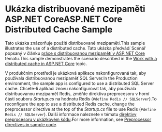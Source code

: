 # <a name="aspnet-core-distributed-cache-sample"></a><span data-ttu-id="070cd-101">Ukázka distribuované mezipaměti ASP.NET Core</span><span class="sxs-lookup"><span data-stu-id="070cd-101">ASP.NET Core Distributed Cache Sample</span></span>

<span data-ttu-id="070cd-102">Tato ukázka znázorňuje použití distribuované mezipaměti.</span><span class="sxs-lookup"><span data-stu-id="070cd-102">This sample illustrates the use of a distributed cache.</span></span> <span data-ttu-id="070cd-103">Tato ukázka předvádí Scénář popsaný v článku [práce s distribuovanou mezipamětí v ASP.NET Core](https://docs.microsoft.com/aspnet/core/performance/caching/distributed) tématu.</span><span class="sxs-lookup"><span data-stu-id="070cd-103">This sample demonstrates the scenario described in the [Work with a distributed cache in ASP.NET Core](https://docs.microsoft.com/aspnet/core/performance/caching/distributed) topic.</span></span>

<span data-ttu-id="070cd-104">V produkčním prostředí je ukázková aplikace nakonfigurovaná tak, aby používala distribuovanou mezipaměť SQL Server.</span><span class="sxs-lookup"><span data-stu-id="070cd-104">In the Production environment, the sample app is configured to use a distributed SQL Server cache.</span></span> <span data-ttu-id="070cd-105">Chcete-li aplikaci znovu nakonfigurovat tak, aby používala distribuovanou mezipaměť Redis, změňte direktivu preprocesoru v horní části souboru *Startup.cs* na hodnotu Redis (`#define Redis // SQLServer`).</span><span class="sxs-lookup"><span data-stu-id="070cd-105">To reconfigure the app to use a distributed Redis cache, change the preprocessor directive at the top of the *Startup.cs* file to use Redis (`#define Redis // SQLServer`).</span></span> <span data-ttu-id="070cd-106">Další informace naleznete v tématu [direktivy preprocesoru v ukázkovém kódu](https://docs.microsoft.com/aspnet/core/#preprocessor-directives-in-sample-code).</span><span class="sxs-lookup"><span data-stu-id="070cd-106">For more information, see [Preprocessor directives in sample code](https://docs.microsoft.com/aspnet/core/#preprocessor-directives-in-sample-code).</span></span>
